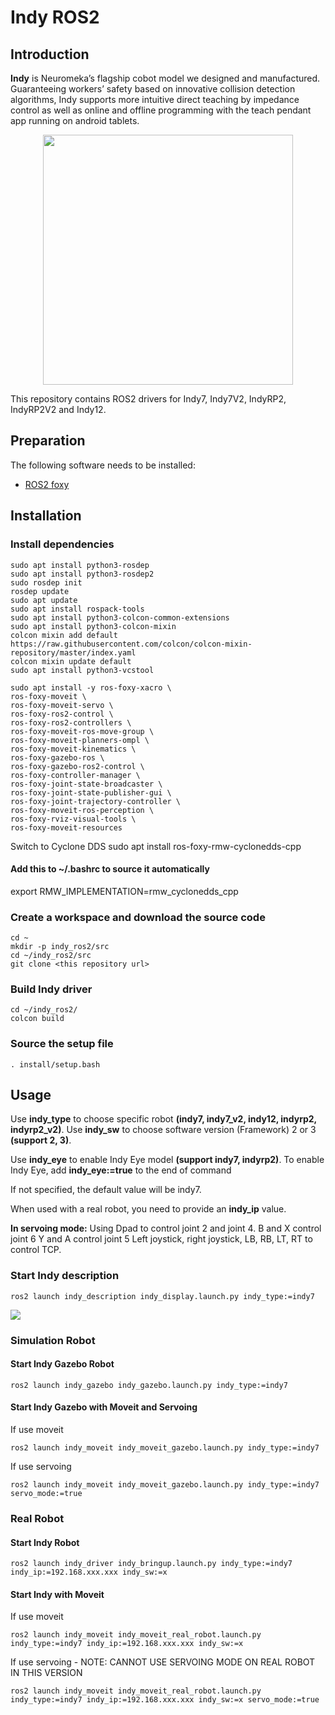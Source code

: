 # Indy ROS2

## Introduction

**Indy** is Neuromeka’s flagship cobot model we designed and manufactured. Guaranteeing workers’ safety based on innovative collision detection algorithms, Indy supports more intuitive direct teaching by impedance control as well as online and offline programming with the teach pendant app running on android tablets.

<center><img src=".img/intro_img.png" width="400" heigh="400"/></center> 


This repository contains ROS2 drivers for Indy7, Indy7V2, IndyRP2, IndyRP2V2 and Indy12.


## Preparation

The following software needs to be installed:
- [ROS2 foxy](https://docs.ros.org/en/foxy/Installation.html)


## Installation

### Install dependencies

```
sudo apt install python3-rosdep
sudo apt install python3-rosdep2
sudo rosdep init
rosdep update
sudo apt update
sudo apt install rospack-tools
sudo apt install python3-colcon-common-extensions
sudo apt install python3-colcon-mixin
colcon mixin add default https://raw.githubusercontent.com/colcon/colcon-mixin-repository/master/index.yaml
colcon mixin update default
sudo apt install python3-vcstool

sudo apt install -y ros-foxy-xacro \
ros-foxy-moveit \
ros-foxy-moveit-servo \
ros-foxy-ros2-control \
ros-foxy-ros2-controllers \
ros-foxy-moveit-ros-move-group \
ros-foxy-moveit-planners-ompl \
ros-foxy-moveit-kinematics \
ros-foxy-gazebo-ros \
ros-foxy-gazebo-ros2-control \
ros-foxy-controller-manager \
ros-foxy-joint-state-broadcaster \
ros-foxy-joint-state-publisher-gui \
ros-foxy-joint-trajectory-controller \
ros-foxy-moveit-ros-perception \
ros-foxy-rviz-visual-tools \
ros-foxy-moveit-resources
```


Switch to Cyclone DDS
sudo apt install ros-foxy-rmw-cyclonedds-cpp


#### Add this to ~/.bashrc to source it automatically

export RMW_IMPLEMENTATION=rmw_cyclonedds_cpp


### Create a workspace and download the source code

```
cd ~
mkdir -p indy_ros2/src
cd ~/indy_ros2/src
git clone <this repository url>
```

### Build Indy driver

```
cd ~/indy_ros2/
colcon build
```

### Source the setup file
```
. install/setup.bash
```

## Usage

Use **indy_type** to choose specific robot **(indy7, indy7_v2, indy12, indyrp2, indyrp2_v2)**.
Use **indy_sw** to choose software version (Framework) 2 or 3 **(support 2, 3)**. 

Use **indy_eye** to enable Indy Eye model **(support indy7, indyrp2)**.
To enable Indy Eye, add **indy_eye:=true** to the end of command

If not specified, the default value will be indy7.

When used with a real robot, you need to provide an **indy_ip** value.

**In servoing mode:**
Using Dpad to control joint 2 and joint 4.
B and X control joint 6
Y and A control joint 5
Left joystick, right joystick, LB, RB, LT, RT to control TCP.

### Start Indy description

```
ros2 launch indy_description indy_display.launch.py indy_type:=indy7
```

![](.img/description_indy7.gif)


### Simulation Robot

#### Start Indy Gazebo Robot

```
ros2 launch indy_gazebo indy_gazebo.launch.py indy_type:=indy7
```

#### Start Indy Gazebo with Moveit and Servoing

If use moveit 

```
ros2 launch indy_moveit indy_moveit_gazebo.launch.py indy_type:=indy7
```

If use servoing 

```
ros2 launch indy_moveit indy_moveit_gazebo.launch.py indy_type:=indy7 servo_mode:=true
```


### Real Robot

#### Start Indy Robot

```
ros2 launch indy_driver indy_bringup.launch.py indy_type:=indy7 indy_ip:=192.168.xxx.xxx indy_sw:=x
```

#### Start Indy with Moveit

If use moveit 

```
ros2 launch indy_moveit indy_moveit_real_robot.launch.py indy_type:=indy7 indy_ip:=192.168.xxx.xxx indy_sw:=x
```

If use servoing - NOTE: CANNOT USE SERVOING MODE ON REAL ROBOT IN THIS VERSION
```
ros2 launch indy_moveit indy_moveit_real_robot.launch.py indy_type:=indy7 indy_ip:=192.168.xxx.xxx indy_sw:=x servo_mode:=true
```
